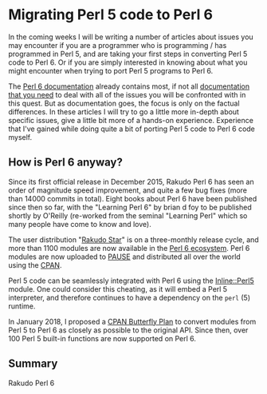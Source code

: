 Migrating Perl 5 code to Perl 6
===============================

In the coming weeks I will be writing a number of articles about issues you
may encounter if you are a programmer who is programming / has programmed
in Perl 5, and are taking your first steps in converting Perl 5 code to Perl 6.
Or if you are simply interested in knowing about what you might encounter
when trying to port Perl 5 programs to Perl 6.

The [Perl 6 documentation](https://docs.perl6.org/) already contains most, if
not all
[documentation that you need](https://docs.perl6.org/language/5to6-overview)
to deal with all of the issues you will be confronted with in this quest.
But as documentation goes, the focus is only on the factual differences.  In
these articles I will try to go a little more in-depth about specific issues,
give a little bit more of a hands-on experience.  Experience that I've gained
while doing quite a bit of porting Perl 5 code to Perl 6 code myself.

How is Perl 6 anyway?
---------------------
Since its first official release in December 2015, Rakudo Perl 6 has seen
an order of magnitude speed improvement, and quite a few bug fixes (more
than 14000 commits in total).  Eight books about Perl 6 have been published
since then so far, with the "Learning Perl 6" by brian d foy to be published
shortly by O'Reilly (re-worked from the seminal "Learning Perl" which so many
people have come to know and love).

The user distribution "[Rakudo Star](https://rakudo.org/files)" is on a
three-monthly release cycle, and more than 1100 modules are now available in
the [Perl 6 ecosystem](https://modules.perl6.org).  Perl 6 modules are now
uploaded to [PAUSE](https://pause.perl.org/pause/query?ACTION=pause_04about)
and distributed all over the world using the [CPAN](https://www.cpan.org).

Perl 5 code can be seamlessly integrated with Perl 6 using the
[Inline::Perl5](http://modules.perl6.org/dist/Inline::Perl5:cpan:NINE) module.
One could consider this cheating, as it will embed a Perl 5 interpreter, and
therefore continues to have a dependency on the `perl` (5) runtime.

In January 2018, I proposed a
[CPAN Butterfly Plan](https://www.perl.com/article/an-open-letter-to-the-perl-community/)
to convert modules from Perl 5 to Perl 6 as closely as possible to the original
API.  Since then, over 100 Perl 5 built-in functions are now supported on
Perl 6.

Summary
-------
Rakudo Perl 6
